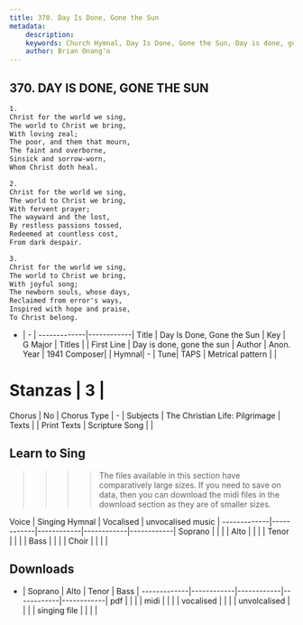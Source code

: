 ```yaml
---
title: 370. Day Is Done, Gone the Sun
metadata:
    description: 
    keywords: Church Hymnal, Day Is Done, Gone the Sun, Day is done, gone the sun, 
    author: Brian Onang'o
---
```



## 370. DAY IS DONE, GONE THE SUN

```txt
1.
Christ for the world we sing,
The world to Christ we bring,
With loving zeal;
The poor, and them that mourn,
The faint and overborne,
Sinsick and sorrow-worn,
Whom Christ doth heal.

2.
Christ for the world we sing,
The world to Christ we bring,
With fervent prayer;
The wayward and the lost,
By restless passions tossed,
Redeemed at countless cost,
From dark despair.

3.
Christ for the world we sing,
The world to Christ we bring,
With joyful song;
The newborn souls, whose days,
Reclaimed from error's ways,
Inspired with hope and praise,
To Christ belong.
```

- |   -  |
-------------|------------|
Title | Day Is Done, Gone the Sun |
Key | G Major |
Titles |  |
First Line | Day is done, gone the sun |
Author | Anon.
Year | 1941
Composer|  |
Hymnal|  - |
Tune| TAPS |
Metrical pattern | |
# Stanzas | 3 |
Chorus | No |
Chorus Type | - |
Subjects | The Christian Life: Pilgrimage |
Texts |  |
Print Texts | 
Scripture Song |  |
  
## Learn to Sing

>>>> The files available in this section have comparatively large sizes. If you need to save on data, then you can download the midi files in the download section as they are of smaller sizes.

Voice |  Singing Hymnal | Vocalised | unvocalised music |
-------------|------------|------------|------------|------------|
Soprano | | | |
Alto | | | |
Tenor | | | |
Bass | | | |
Choir | | | |

## Downloads

- |  Soprano | Alto | Tenor | Bass |
-------------|------------|------------|------------|------------|
pdf | | | |
midi | | | |
vocalised | | | |
unvolcalised | | | |
singing file | | | |
  